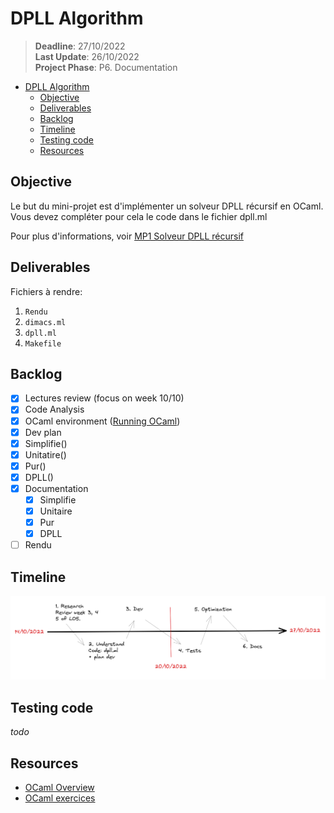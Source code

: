 # DPLL Algorithm
>**Deadline**: 27/10/2022   
>**Last Update**: 26/10/2022   
>**Project Phase**: P6. Documentation

- [DPLL Algorithm](#dpll-algorithm)
  - [Objective](#objective)
  - [Deliverables](#deliverables)
  - [Backlog](#backlog)
  - [Timeline](#timeline)
  - [Testing code](#testing-code)
  - [Resources](#resources)

## Objective 
Le but du mini-projet est d'implémenter un solveur DPLL récursif en OCaml. Vous devez compléter pour cela le code dans le fichier dpll.ml

Pour plus d'informations, voir [MP1 Solveur DPLL récursif](https://moodle.u-paris.fr/mod/assign/view.php?id=366100)

## Deliverables
Fichiers à rendre: 
1. `Rendu`
2. `dimacs.ml`
3. `dpll.ml`
4. `Makefile`

## Backlog
- [x] Lectures review (focus on week 10/10)
- [x] Code Analysis
- [x] OCaml environment ([Running OCaml](https://gaufre.informatique.univ-paris-diderot.fr/letouzey/pf5/blob/master/slides/cours-03-outils.md))
- [x] Dev plan
- [x] Simplifie()
- [x] Unitatire()
- [x] Pur()
- [x] DPLL()
- [x] Documentation
  - [x] Simplifie
  - [x] Unitaire
  - [x] Pur
  - [x] DPLL
- [ ] Rendu

## Timeline
![Timeline](/res/timeline.png)

## Testing code
*todo*

## Resources
* [OCaml Overview](https://ocaml.org/docs/first-hour)
* [OCaml exercices](https://ocaml.org/problems)
